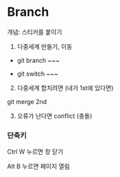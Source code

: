 
# Branch

개념: 스티커를 붙이기

1. 다중세계 만들기, 이동

- git branch ~~~

- git switch ~~~

2. 다중세계 합치려면 (내가 1st에 있다면)

git merge 2nd

3. 오류가 난다면 conflict (충돌)


### 단축키
Ctrl W 누르면 창 닫기

Alt B 누르면 페이지 열림
